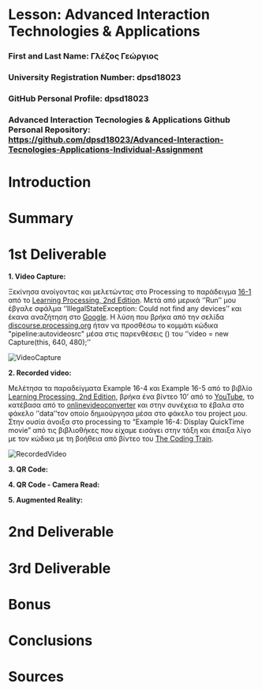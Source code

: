 # Lesson: Advanced Interaction Technologies & Applications

### First and Last Name: Γλέζος Γεώργιος
### University Registration Number: dpsd18023
### GitHub Personal Profile: dpsd18023
### Advanced Interaction Tecnologies & Applications Github Personal Repository: https://github.com/dpsd18023/Advanced-Interaction-Tecnologies-Applications-Individual-Assignment

# Introduction

# Summary
 <a href=""></a>
# 1st Deliverable

  <b> 1. Video Capture: </b>
 
 Ξεκίνησα ανοίγοντας και μελετώντας στο Processing το παράδειγμα  <a href="http://learningprocessing.com/examples/chp16/example-16-01-Capture">16-1</a> από το <a href="http://learningprocessing.com/">Learning Processing, 2nd Edition</a>. Μετά από μερικά ‘’Run’’ μου έβγαλε σφάλμα ‘’IllegalStateException: Could not find any devices’’ και έκανα αναζήτηση στο <a href="https://www.google.com/">Google</a>. Η λύση που βρήκα από την σελίδα <a href="discourse.processing.org">discourse.processing.org</a> ήταν να προσθέσω το κομμάτι κώδικα "pipeline:autovideosrc" μέσα στις παρενθέσεις () του ‘’video = new Capture(this, 640, 480);’’
 
![VideoCapture](https://user-images.githubusercontent.com/115796095/199566744-2efd2538-bc14-4663-b793-310a97d1997c.png)

 <b> 2. Recorded video: </b>
 
   Μελέτησα τα παραδείγματα  Example 16-4 και Example 16-5 από το βιβλίο <a href="http://learningprocessing.com/">Learning Processing, 2nd Edition</a>, βρήκα  ένα βίντεο 10’ από το <a href="https://www.youtube.com">YouTube</a>, το κατέβασα από το <a href="https://it.onlinevideoconverter.pro/">onlinevideoconverter</a> και στην συνέχεια το έβαλα στο φάκελο ‘’data’’τον οποίο δημιούργησα μέσα στο φάκελο του project μου.
   Στην ουσία άνοιξα στο processing το “Example 16-4: Display QuickTime movie” από τις βιβλιοθήκες που είχαμε εισάγει στην τάξη και έπαιξα λίγο με τον κώδικα με  τη βοήθεια από βίντεο του <a href="https://www.youtube.com/c/TheCodingTrain">The Coding Train</a>.
   

![RecordedVideo](https://user-images.githubusercontent.com/115796095/199587063-07d70bbd-899f-452c-885f-edf47b152b90.png)

  
 <b> 3. QR Code: </b>
    
 <b> 4. QR Code - Camera Read: </b>
      
 <b> 5. Augmented Reality: </b>

# 2nd Deliverable


# 3rd Deliverable 


# Bonus 


# Conclusions


# Sources
